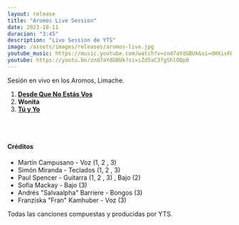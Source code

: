 ```yaml
---
layout: release
title: "Aromos Live Session"
date: 2023-10-11
duracion: "3:45"
description: "Live Session de YTS"
image: /assets/images/releases/aromos-live.jpg
youtube_music: https://music.youtube.com/watch?v=znd7aYdGBUk&si=dHXisFHuK8lDotOc
youtube: https://youtu.be/znd7aYdGBUk?si=iZd5aC3fgShlOQpO
---
```


Sesión en vivo en los Aromos, Limache.

1. **[Desde Que No Estás Vos](https://ytsmusica.com/releases/dqnev/)**
2. **Wonita**
3. **[Tú y Yo](https://ytsmusica.com/releases/tu-y-yo/)**

<br><br>

#### Créditos

- Martín Campusano - Voz (1, 2 , 3)
- Simón Miranda - Teclados (1, 2 , 3)
- Paul Spencer - Guitarra (1, 2 , 3) , Bajo (2)
- Sofía Mackay - Bajo (3)
- Andrés "Salvaalpha" Barriere - Bongos (3)
- Franziska "Fran" Kamhuber - Voz (3)

Todas las canciones compuestas y producidas por YTS.